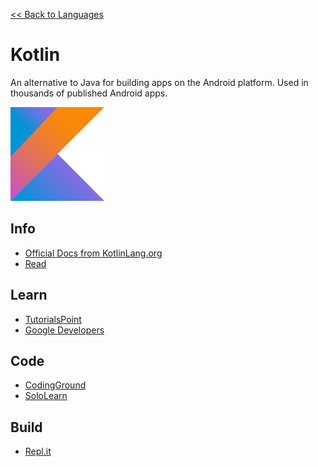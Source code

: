<a href=".">&lt;&lt; Back to Languages</a>

# Kotlin
An alternative to Java for building apps on the Android platform.  Used in thousands of published Android apps.

<img src="logos/Kotlin.png" height="150"/>

## Info
- [Official Docs from KotlinLang.org](https://kotlinlang.org/)
- [Read](https://en.wikipedia.org/wiki/Kotlin_(programming_language))

## Learn
- [TutorialsPoint](https://www.tutorialspoint.com/kotlin/index.htm)
- [Google Developers](https://developer.android.com/kotlin/learn)

## Code
- [CodingGround](https://www.tutorialspoint.com/compile_kotlin_online.php)
- [SoloLearn](https://code.sololearn.com/#kt)

## Build
- [Repl.it](https://repl.it/languages/kotlin)